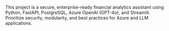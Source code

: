 <!-- Use this file to provide workspace-specific custom instructions to Copilot. For more details, visit https://code.visualstudio.com/docs/copilot/copilot-customization#_use-a-githubcopilotinstructionsmd-file -->

This project is a secure, enterprise-ready financial analytics assistant using Python, FastAPI, PostgreSQL, Azure OpenAI (GPT-4o), and Streamlit. Prioritize security, modularity, and best practices for Azure and LLM applications.
